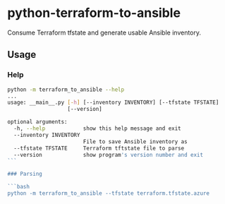 # python-terraform-to-ansible

Consume Terraform tfstate and generate usable Ansible inventory.

## Usage

### Help

````bash
python -m terraform_to_ansible --help
...
usage: __main__.py [-h] [--inventory INVENTORY] [--tfstate TFSTATE]
                   [--version]

optional arguments:
  -h, --help            show this help message and exit
  --inventory INVENTORY
                        File to save Ansible inventory as
  --tfstate TFSTATE     Terraform tftstate file to parse
  --version             show program's version number and exit
```

### Parsing

```bash
python -m terraform_to_ansible --tfstate terraform.tfstate.azure
````
